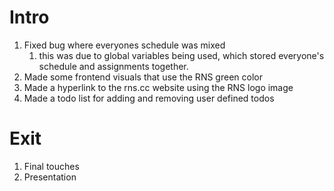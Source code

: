 # Intro
1. Fixed bug where everyones schedule was mixed
    1. this was due to global variables being used, which stored everyone's schedule and assignments together.
2. Made some frontend visuals that use the RNS green color
3. Made a hyperlink to the rns.cc website using the RNS logo image
4. Made a todo list for adding and removing user defined todos
# Exit
1. Final touches
2. Presentation
